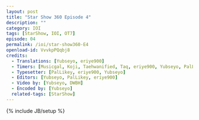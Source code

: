 ```yaml
---
layout: post
title: "Star Show 360 Episode 4"
description: ""
category: IOI
tags: [StarShow, IOI, OT7]
episode: 04
permalink: /ioi/star-show360-E4
openload-id: VvvkpPQqbj8
credits:
  - Translations: [Yubseyo, eriye900]
  - Timers: [Musicgal, Koji, Taehwanified, Taq, eriye900, Yubseyo, PalLikey]
  - Typesetter: [PalLikey, eriye900, Yubseyo]
  - Editors: [Yubseyo, PalLikey, eriye900]
  - Video by: [Yubseyo, DWBH]
  - Encoded by: [Yubseyo]
  related-tags: [StarShow]
---
```

{% include JB/setup %}
